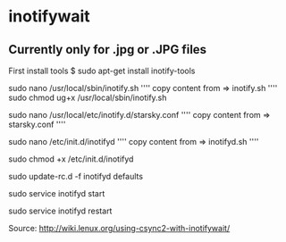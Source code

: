 # inotifywait

## Currently only for .jpg or .JPG files

First install tools
$ sudo apt-get install inotify-tools


sudo nano /usr/local/sbin/inotify.sh
	''''
	copy content from => inotify.sh
	''''
sudo chmod ug+x /usr/local/sbin/inotify.sh

sudo nano /usr/local/etc/inotify.d/starsky.conf
	''''
	copy content from => starsky.conf
	''''

sudo nano /etc/init.d/inotifyd
	''''
	copy content from => inotifyd.sh
	''''

sudo chmod +x /etc/init.d/inotifyd

sudo update-rc.d -f inotifyd defaults

sudo service inotifyd start

sudo service inotifyd restart

Source:
http://wiki.lenux.org/using-csync2-with-inotifywait/
